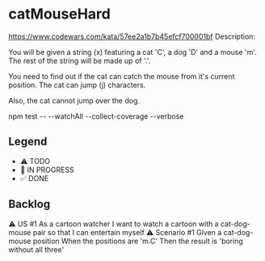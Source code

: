 # catMouseHard
https://www.codewars.com/kata/57ee2a1b7b45efcf700001bf
Description:

You will be given a string (x) featuring a cat 'C', a dog 'D' and a mouse 'm'. The rest of the string will be made up of '.'.

You need to find out if the cat can catch the mouse from it's current position. The cat can jump (j) characters.

Also, the cat cannot jump over the dog.

npm test -- --watchAll --collect-coverage --verbose
## Legend
- ⚠ TODO
- 🚧 IN PROGRESS
- ✅ DONE

## Backlog

⚠ US #1 As a cartoon watcher I want to watch a cartoon with a cat-dog-mouse pair so that I can entertain myself
 ⚠ Scenario #1 Given a cat-dog-mouse position When the positions are 'm.C' Then the result is 'boring without all three'
